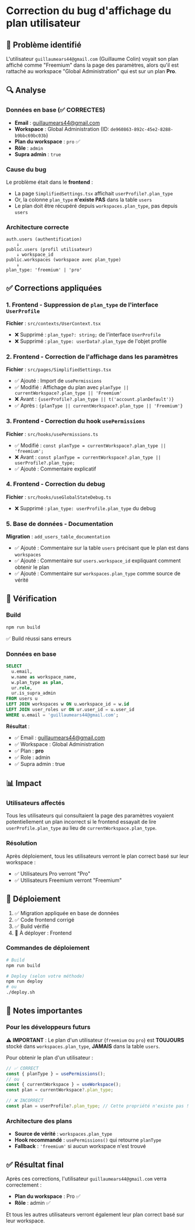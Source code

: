 # Correction du bug d'affichage du plan utilisateur

## 🐛 Problème identifié

L'utilisateur `guillaumears44@gmail.com` (Guillaume Colin) voyait son plan affiché comme "Freemium" dans la page des paramètres, alors qu'il est rattaché au workspace "Global Administration" qui est sur un plan **Pro**.

## 🔍 Analyse

### Données en base (✅ CORRECTES)
- **Email** : guillaumears44@gmail.com
- **Workspace** : Global Administration (ID: `de960863-892c-45e2-8288-b9bbc69bc03b`)
- **Plan du workspace** : `pro` ✅
- **Rôle** : `admin`
- **Supra admin** : `true`

### Cause du bug
Le problème était dans le **frontend** :
- La page `SimplifiedSettings.tsx` affichait `userProfile?.plan_type`
- Or, la colonne `plan_type` **n'existe PAS** dans la table `users`
- Le plan doit être récupéré depuis `workspaces.plan_type`, pas depuis `users`

### Architecture correcte
```
auth.users (authentification)
    ↓
public.users (profil utilisateur)
    ↓ workspace_id
public.workspaces (workspace avec plan_type)
    ↓
plan_type: 'freemium' | 'pro'
```

## ✅ Corrections appliquées

### 1. Frontend - Suppression de `plan_type` de l'interface `UserProfile`
**Fichier** : `src/contexts/UserContext.tsx`
- ❌ Supprimé : `plan_type?: string;` de l'interface `UserProfile`
- ❌ Supprimé : `plan_type: userData?.plan_type` de l'objet profile

### 2. Frontend - Correction de l'affichage dans les paramètres
**Fichier** : `src/pages/SimplifiedSettings.tsx`
- ✅ Ajouté : Import de `usePermissions`
- ✅ Modifié : Affichage du plan avec `planType || currentWorkspace?.plan_type || 'Freemium'`
- ❌ Avant : `{userProfile?.plan_type || t('account.planDefault')}`
- ✅ Après : `{planType || currentWorkspace?.plan_type || 'Freemium'}`

### 3. Frontend - Correction du hook `usePermissions`
**Fichier** : `src/hooks/usePermissions.ts`
- ✅ Modifié : `const planType = currentWorkspace?.plan_type || 'freemium';`
- ❌ Avant : `const planType = currentWorkspace?.plan_type || userProfile?.plan_type;`
- ✅ Ajouté : Commentaire explicatif

### 4. Frontend - Correction du debug
**Fichier** : `src/hooks/useGlobalStateDebug.ts`
- ❌ Supprimé : `plan_type: userProfile.plan_type` du debug

### 5. Base de données - Documentation
**Migration** : `add_users_table_documentation`
- ✅ Ajouté : Commentaire sur la table `users` précisant que le plan est dans `workspaces`
- ✅ Ajouté : Commentaire sur `users.workspace_id` expliquant comment obtenir le plan
- ✅ Ajouté : Commentaire sur `workspaces.plan_type` comme source de vérité

## 🧪 Vérification

### Build
```bash
npm run build
```
✅ Build réussi sans erreurs

### Données en base
```sql
SELECT 
  u.email,
  w.name as workspace_name,
  w.plan_type as plan,
  ur.role,
  ur.is_supra_admin
FROM users u
LEFT JOIN workspaces w ON u.workspace_id = w.id
LEFT JOIN user_roles ur ON ur.user_id = u.user_id
WHERE u.email = 'guillaumears44@gmail.com';
```

**Résultat** :
- ✅ Email : guillaumears44@gmail.com
- ✅ Workspace : Global Administration
- ✅ Plan : **pro**
- ✅ Role : admin
- ✅ Supra admin : true

## 📊 Impact

### Utilisateurs affectés
Tous les utilisateurs qui consultaient la page des paramètres voyaient potentiellement un plan incorrect si le frontend essayait de lire `userProfile.plan_type` au lieu de `currentWorkspace.plan_type`.

### Résolution
Après déploiement, tous les utilisateurs verront le plan correct basé sur leur workspace :
- ✅ Utilisateurs Pro verront "Pro"
- ✅ Utilisateurs Freemium verront "Freemium"

## 🚀 Déploiement

1. ✅ Migration appliquée en base de données
2. ✅ Code frontend corrigé
3. ✅ Build vérifié
4. 🔄 À déployer : Frontend

### Commandes de déploiement
```bash
# Build
npm run build

# Deploy (selon votre méthode)
npm run deploy
# ou
./deploy.sh
```

## 📝 Notes importantes

### Pour les développeurs futurs
⚠️ **IMPORTANT** : Le plan d'un utilisateur (`freemium` ou `pro`) est **TOUJOURS** stocké dans `workspaces.plan_type`, **JAMAIS** dans la table `users`.

Pour obtenir le plan d'un utilisateur :
```typescript
// ✅ CORRECT
const { planType } = usePermissions();
// ou
const { currentWorkspace } = useWorkspace();
const plan = currentWorkspace?.plan_type;

// ❌ INCORRECT
const plan = userProfile?.plan_type; // Cette propriété n'existe pas !
```

### Architecture des plans
- **Source de vérité** : `workspaces.plan_type`
- **Hook recommandé** : `usePermissions()` qui retourne `planType`
- **Fallback** : `'freemium'` si aucun workspace n'est trouvé

## ✅ Résultat final

Après ces corrections, l'utilisateur `guillaumears44@gmail.com` verra correctement :
- **Plan du workspace** : Pro ✅
- **Rôle** : admin ✅

Et tous les autres utilisateurs verront également leur plan correct basé sur leur workspace.
